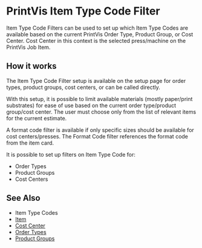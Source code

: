 # PrintVis Item Type Code Filter

Item Type Code Filters can be used to set up which Item Type Codes are available based on the current PrintVis Order Type, Product Group, or Cost Center. Cost Center in this context is the selected press/machine on the PrintVis Job Item.

## How it works

The Item Type Code Filter setup is available on the setup page for order types, product groups, cost centers, or can be called directly.

With this setup, it is possible to limit available materials (mostly paper/print substrates) for ease of use based on the current order type/product group/cost center. The user must choose only from the list of relevant items for the current estimate.

A format code filter is available if only specific sizes should be available for cost centers/presses. The Format Code filter references the format code from the item card.

It is possible to set up filters on Item Type Code for:

- Order Types
- Product Groups
- Cost Centers

## See Also

- Item Type Codes
- <a href="../item/" target="_self">Item</a>
- <a href="../pvscostcenter/" target="_self">Cost Center</a>
- <a href="../pvsordertype/" target="_self">Order Types</a>
- <a href="../pvsproductgroups/" target="_self">Product Groups</a>